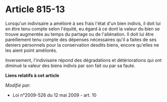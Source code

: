 # Article 815-13

Lorsqu'un indivisaire a amélioré à ses frais l'état d'un bien indivis, il doit lui en être tenu compte selon l'équité, eu
égard à ce dont la valeur du bien se trouve augmentée au temps du partage ou de l'aliénation. Il doit lui être pareillement
tenu compte des dépenses nécessaires qu'il a faites de ses deniers personnels pour la conservation desdits biens, encore
qu'elles ne les aient point améliorés.

Inversement, l'indivisaire répond des dégradations et détériorations qui ont diminué la valeur des biens indivis par son fait
ou par sa faute.

**Liens relatifs à cet article**

_Modifié par_:

  - Loi n°2009-526 du 12 mai 2009 - art. 10
